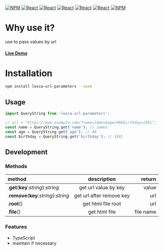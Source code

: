 [![NPM](https://img.shields.io/badge/NPM-ba443f?style=for-the-badge&logo=npm&logoColor=white)](https://www.npmjs.com/)
[![React](https://img.shields.io/badge/Node.js-43853D?style=for-the-badge&logo=node.js&logoColor=white)](https://nodejs.org/en/)
[![React](https://img.shields.io/badge/-ReactJs-61DAFB?style=for-the-badge&logo=react&logoColor=white)](https://zh-hant.reactjs.org/)
[![React](https://img.shields.io/badge/Less-1d365d?style=for-the-badge&logo=less&logoColor=white)](https://lesscss.org/)
[![React](https://img.shields.io/badge/HTML5-E34F26?style=for-the-badge&logo=html5&logoColor=white)](https://www.w3schools.com/html/)
[![React](https://img.shields.io/badge/-CSS3-1572B6?style=for-the-badge&logo=css3&logoColor=white)](https://www.w3schools.com/css/)
[![NPM](https://img.shields.io/badge/DEV-Jameshsu1125-9cf?style=for-the-badge)](https://www.npmjs.com/~jameshsu1125)

# Why use it?

use to pass values by url

#### [Live Demo](https://jameshsu1125.github.io/lesca-url-parameters/)

# Installation

```sh
npm install lesca-url-parameters --save
```

## Usage

```javascript
import QueryString from 'lesca-url-parameters';

// url = "https://www.example.com/?name=James&age=40&birthday=1981";
const name = QueryString.get('name'); // James
const age = QueryString.get('age'); // 40
const birthday = QueryString.get('birthday'); // 1981
```

## Development

### Methods

| method                                 |       description        |    return |
| :------------------------------------- | :----------------------: | --------: |
| .**get**(**key**:_string_):_string_    |   get url value by key   |     value |
| .**remove**(**key**:_string_):_string_ | get url after remove key |       url |
| .**root**()                            |    get html file root    |       url |
| .**file**()                            |      get html file       | file name |

### Features

- TypeScript
- maintain if necessary

